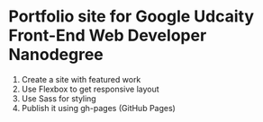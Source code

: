 # Portfolio site for Google Udcaity Front-End Web Developer Nanodegree
1. Create a site with featured work
2. Use Flexbox to get responsive layout
3. Use Sass for styling
4. Publish it using gh-pages (GitHub Pages)
